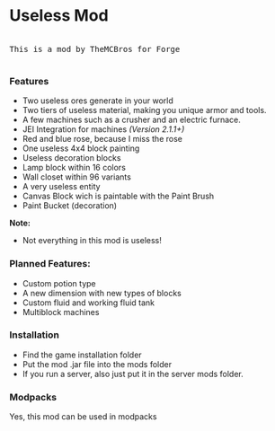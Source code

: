 <h1>Useless Mod</h1>
<pre><br />This is a mod by TheMCBros for Forge<br /><br /></pre>
<h3>Features</h3>
<ul>
<li>Two useless ores generate in your world</li>
<li>Two tiers of useless material, making you unique armor and tools.</li>
<li>A few machines such as a crusher and an electric furnace.</li>
<li>JEI Integration for machines&nbsp;<em>(Version 2.1.1+)</em></li>
<li>Red and blue rose, because I miss the rose</li>
<li>One useless 4x4 block painting</li>
<li>Useless decoration blocks</li>
<li>Lamp block within 16 colors</li>
<li>Wall closet within 96 variants</li>
<li>A very useless entity</li>
<li>Canvas Block wich is paintable with the Paint Brush</li>
<li>Paint Bucket (decoration)</li>
</ul>
<p><strong>Note:</strong></p>
<ul>
<li>Not everything in this mod is useless!</li>
</ul>
<h3>Planned Features:</h3>
<ul>
<li>Custom potion type</li>
<li>A new dimension with new types of blocks</li>
<li>Custom fluid and working fluid tank</li>
<li>Multiblock machines</li>
</ul>
<h3 id="title-8">Installation</h3>
<ul>
<li>Find the game installation folder</li>
<li>Put the mod .jar file into the mods folder</li>
<li>If you run a server, also just put it in the server mods folder.</li>
</ul>
<h3>Modpacks</h3>
<p>Yes, this mod can be used in modpacks</p>
